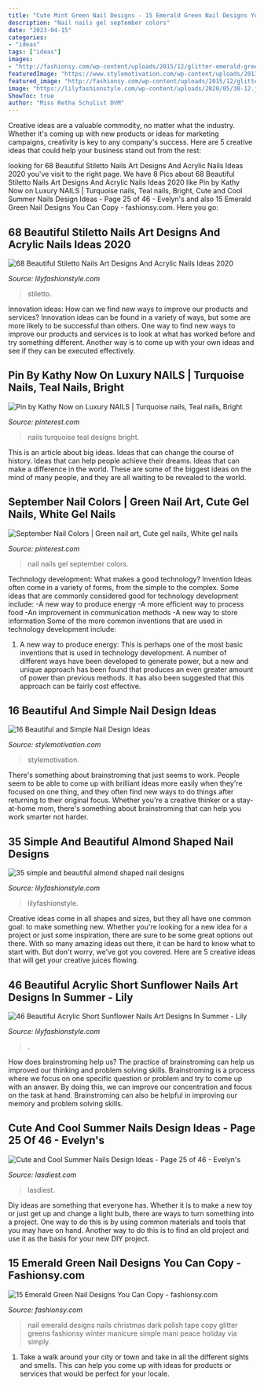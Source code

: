 ```yaml
---
title: "Cute Mint Green Nail Designs - 15 Emerald Green Nail Designs You Can Copy"
description: "Nail nails gel september colors"
date: "2023-04-15"
categories:
- "ideas"
tags: ["ideas"]
images:
- "http://fashionsy.com/wp-content/uploads/2015/12/glitter-emerald-green-nails-630x976.jpg"
featuredImage: "https://www.stylemotivation.com/wp-content/uploads/2013/11/16-Beautiful-and-Simple-Nail-Designs-11.jpg"
featured_image: "http://fashionsy.com/wp-content/uploads/2015/12/glitter-emerald-green-nails-630x976.jpg"
image: "https://lilyfashionstyle.com/wp-content/uploads/2020/05/30-12.jpg"
ShowToc: true
author: "Miss Retha Schulist DVM"
---
```



Creative ideas are a valuable commodity, no matter what the industry. Whether it's coming up with new products or ideas for marketing campaigns, creativity is key to any company's success. Here are 5 creative ideas that could help your business stand out from the rest: 

	

		
looking for 68 Beautiful Stiletto Nails Art Designs And Acrylic Nails Ideas 2020 you've visit to the right page. We have 8 Pics about 68 Beautiful Stiletto Nails Art Designs And Acrylic Nails Ideas 2020 like Pin by Kathy Now on Luxury NAILS | Turquoise nails, Teal nails, Bright, Cute and Cool Summer Nails Design Ideas - Page 25 of 46 - Evelyn&#039;s and also 15 Emerald Green Nail Designs You Can Copy - fashionsy.com. Here you go:
		
    
## 68 Beautiful Stiletto Nails Art Designs And Acrylic Nails Ideas 2020

<img loading=lazy src="https://lilyfashionstyle.com/wp-content/uploads/2020/04/36-8.jpg" onerror="this.onerror=null;this.src='https://tse4.mm.bing.net/th?id=OIP.OEeR-97rgErs-O_urD47KAHaJ_&amp;pid=15.1';" alt="68 Beautiful Stiletto Nails Art Designs And Acrylic Nails Ideas 2020">

_Source: lilyfashionstyle.com_

>stiletto. 

	

Innovation ideas: How can we find new ways to improve our products and services?
Innovation ideas can be found in a variety of ways, but some are more likely to be successful than others. One way to find new ways to improve our products and services is to look at what has worked before and try something different. Another way is to come up with your own ideas and see if they can be executed effectively.

    
## Pin By Kathy Now On Luxury NAILS | Turquoise Nails, Teal Nails, Bright

<img loading=lazy src="https://i.pinimg.com/736x/fc/38/64/fc3864ab9ce280c542493d7fd9280f7d.jpg" onerror="this.onerror=null;this.src='https://tse3.mm.bing.net/th?id=OIP.LEJaWtF_ABt2pUbzlS70mwHaMD&amp;pid=15.1';" alt="Pin by Kathy Now on Luxury NAILS | Turquoise nails, Teal nails, Bright">

_Source: pinterest.com_

>nails turquoise teal designs bright. 

	

This is an article about big ideas. Ideas that can change the course of history. Ideas that can help people achieve their dreams. Ideas that can make a difference in the world. These are some of the biggest ideas on the mind of many people, and they are all waiting to be revealed to the world.

    
## September Nail Colors | Green Nail Art, Cute Gel Nails, White Gel Nails

<img loading=lazy src="https://i.pinimg.com/736x/23/a1/ac/23a1ac8a5acf935e5c8c55b269a6a1ae.jpg" onerror="this.onerror=null;this.src='https://tse1.mm.bing.net/th?id=OIP.qNDUQC_lrPsrBUI7viTJmgHaHa&amp;pid=15.1';" alt="September Nail Colors | Green nail art, Cute gel nails, White gel nails">

_Source: pinterest.com_

>nail nails gel september colors. 

	

Technology development: What makes a good technology?
Invention Ideas often come in a variety of forms, from the simple to the complex. Some ideas that are commonly considered good for technology development include: 
-A new way to produce energy 
-A more efficient way to process food 
-An improvement in communication methods 
-A new way to store information 
Some of the more common inventions that are used in technology development include:


1) A new way to produce energy: This is perhaps one of the most basic inventions that is used in technology development. A number of different ways have been developed to generate power, but a new and unique approach has been found that produces an even greater amount of power than previous methods. It has also been suggested that this approach can be fairly cost effective.

    
## 16 Beautiful And Simple Nail Design Ideas

<img loading=lazy src="https://www.stylemotivation.com/wp-content/uploads/2013/11/16-Beautiful-and-Simple-Nail-Designs-11.jpg" onerror="this.onerror=null;this.src='https://tse2.mm.bing.net/th?id=OIP.-qVcP9FnTkM596MAczzlwQHaJ4&amp;pid=15.1';" alt="16 Beautiful and Simple Nail Design Ideas">

_Source: stylemotivation.com_

>stylemotivation. 

	

There's something about brainstroming that just seems to work. People seem to be able to come up with brilliant ideas more easily when they're focused on one thing, and they often find new ways to do things after returning to their original focus. Whether you're a creative thinker or a stay-at-home mom, there's something about brainstroming that can help you work smarter not harder.

    
## 35 Simple And Beautiful Almond Shaped Nail Designs

<img loading=lazy src="https://lilyfashionstyle.com/wp-content/uploads/2021/04/33-4-768x1152.jpg" onerror="this.onerror=null;this.src='https://tse2.mm.bing.net/th?id=OIP.H3NJWsZhmjR1LTr5k5yDQQHaLH&amp;pid=15.1';" alt="35 simple and beautiful almond shaped nail designs">

_Source: lilyfashionstyle.com_

>lilyfashionstyle. 

	

Creative ideas come in all shapes and sizes, but they all have one common goal: to make something new. Whether you're looking for a new idea for a project or just some inspiration, there are sure to be some great options out there. With so many amazing ideas out there, it can be hard to know what to start with. But don't worry, we've got you covered. Here are 5 creative ideas that will get your creative juices flowing.

    
## 46 Beautiful Acrylic Short Sunflower Nails Art Designs In Summer - Lily

<img loading=lazy src="https://lilyfashionstyle.com/wp-content/uploads/2020/05/30-12.jpg" onerror="this.onerror=null;this.src='https://tse4.mm.bing.net/th?id=OIP.TIf1xKCXv5LP-tQYTTLhQQHaJR&amp;pid=15.1';" alt="46 Beautiful Acrylic Short Sunflower Nails Art Designs In Summer - Lily">

_Source: lilyfashionstyle.com_

>. 

	

How does brainstroming help us?
The practice of brainstroming can help us improved our thinking and problem solving skills. Brainstroming is a process where we focus on one specific question or problem and try to come up with an answer. By doing this, we can improve our concentration and focus on the task at hand. Brainstroming can also be helpful in improving our memory and problem solving skills.

    
## Cute And Cool Summer Nails Design Ideas - Page 25 Of 46 - Evelyn&#039;s

<img loading=lazy src="https://www.lasdiest.com/wp-content/uploads/2020/03/davidhandcrafted_54731702_275608376659025_3450674410332679379_n-593x1024.jpg" onerror="this.onerror=null;this.src='https://tse3.mm.bing.net/th?id=OIP.3qxQd0QV0ZsJJpI2kjQcVAHaMy&amp;pid=15.1';" alt="Cute and Cool Summer Nails Design Ideas - Page 25 of 46 - Evelyn&#039;s">

_Source: lasdiest.com_

>lasdiest. 

	

Diy ideas are something that everyone has. Whether it is to make a new toy or just get up and change a light bulb, there are ways to turn something into a project. One way to do this is by using common materials and tools that you may have on hand. Another way to do this is to find an old project and use it as the basis for your new DIY project.

    
## 15 Emerald Green Nail Designs You Can Copy - Fashionsy.com

<img loading=lazy src="http://fashionsy.com/wp-content/uploads/2015/12/glitter-emerald-green-nails-630x976.jpg" onerror="this.onerror=null;this.src='https://tse1.mm.bing.net/th?id=OIP.p5vTdNOkJz54QHufZHJmGwHaLe&amp;pid=15.1';" alt="15 Emerald Green Nail Designs You Can Copy - fashionsy.com">

_Source: fashionsy.com_

>nail emerald designs nails christmas dark polish tape copy glitter greens fashionsy winter manicure simple mani peace holiday via simply. 

	

1. Take a walk around your city or town and take in all the different sights and smells. This can help you come up with ideas for products or services that would be perfect for your locale. 

